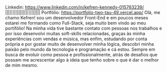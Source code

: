 Linkedin: https://www.linkedin.com/in/kefren-kennedy-015763239/ |||||||||||||||||||||||| Portfólio: https://portfolio-two-tau-49.vercel.app/
Olá, me chamo Kefren! sou um desenvolvedor Front-End e em poucos meses estarei me formando como Full-Stack, seja muito bem vindo ao meu portifólio! Na minha vida tive bastante contato com pessoas nos trabalhos e por isso desenvolvi muitas soft-skills relacionadas, graças às minha experiências com vendas e música, mas enfim, estudando por conta própria e por gostar muito de desenvolver minha lógica, descobri minha paixão pelo mundo da tecnologia e programação e cá estou. Sempre em busca de evoluir como pessoa e profissionalmente, atrás de desafios que possam me acrescentar algo à ideia que tenho sobre o que é dar o melhor de mim mesmo.

